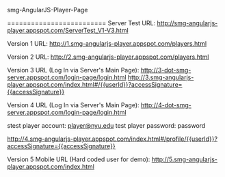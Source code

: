 smg-AngularJS-Player-Page

=========================
Server Test URL:
http://smg-angularjs-player.appspot.com/ServerTest_V1-V3.html

Version 1 URL:
http://1.smg-angularjs-player.appspot.com/players.html

Version 2 URL:
http://2.smg-angularjs-player.appspot.com/players.html

Version 3 URL (Log In via Server's Main Page):
http://3-dot-smg-server.appspot.com/login-page/login.html
http://3.smg-angularjs-player.appspot.com/index.html#/{{userId}}?accessSignature={{accessSignature}}

Version 4 URL (Log In via Server's Main Page):
http://4-dot-smg-server.appspot.com/login-page/login.html

stest player account: player@nyu.edu
test player password: password

http://4.smg-angularjs-player.appspot.com/index.html#/profile/{{userId}}?accessSignature={{accessSignature}}

Version 5 Mobile URL (Hard coded user for demo):
http://5.smg-angularjs-player.appspot.com/index.html
